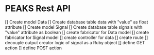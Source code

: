 # PEAKS Rest API

[] Create model Data
[] Create database table data with "value" as float attribute
[] Create model Signal
[] Create database table signals with "value" attribute as boolean
[] create fabricator for Data model
[] create fabricator for Signal model
[] create controller for data
[] create route
[] decouple output creator logic of signal as a Ruby object
[] define GET action
[] define POST action
